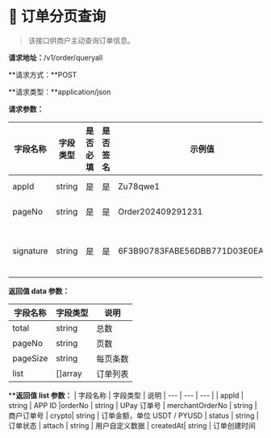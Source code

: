 # 📂 订单分页查询

> 该接口供商户主动查询订单信息。

**请求地址：**/v1/order/queryall

**请求方式：**POST

**请求类型：**application/json

**请求参数：**

| 字段名称  | 字段类型 | 是否必填 | 是否签名 | 示例值                           | 说明     |
| --------- | -------- | -------- | -------- | -------------------------------- | -------- |
| appId     | string   | 是       | 是       | Zu78qwe1                         | APP ID   |
| pageNo    | string   | 是       | 是       | Order202409291231                | 页数     |
| signature | string   | 是       | 是       | 6F3B90783FABE56DBB771D03E0EAADD0 | 数据签名 |

**返回值 data 参数：**

| 字段名称 | 字段类型 | 说明     |
| -------- | -------- | -------- |
| total    | string   | 总数     |
| pageNo   | string   | 页数     |
| pageSize | string   | 每页条数 |
| list     | []array  | 订单列表 |

\***\*返回值 list 参数：**
| 字段名称 | 字段类型 | 说明
| --- | --- | --- |
| appId | string | APP ID
|orderNo | string | UPay 订单号
| merchantOrderNo | string | 商户订单号
| crypto| string | 订单金额，单位 USDT / PYUSD
| status | string | 订单状态
| attach | string | 用户自定义数据
| createdAt| string | 订单创建时间
